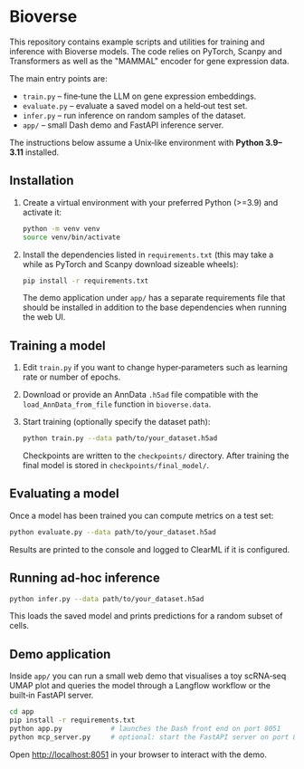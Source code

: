 # Bioverse

This repository contains example scripts and utilities for training and
inference with Bioverse models. The code relies on PyTorch, Scanpy and
Transformers as well as the "MAMMAL" encoder for gene expression data.

The main entry points are:

* `train.py` – fine‑tune the LLM on gene expression embeddings.
* `evaluate.py` – evaluate a saved model on a held‑out test set.
* `infer.py` – run inference on random samples of the dataset.
* `app/` – small Dash demo and FastAPI inference server.

The instructions below assume a Unix‑like environment with **Python 3.9–3.11**
installed.

## Installation

1. Create a virtual environment with your preferred Python (>=3.9) and activate
   it:

   ```bash
   python -m venv venv
   source venv/bin/activate
   ```

2. Install the dependencies listed in `requirements.txt` (this may take a
   while as PyTorch and Scanpy download sizeable wheels):

   ```bash
   pip install -r requirements.txt
   ```

   The demo application under `app/` has a separate requirements file that
   should be installed in addition to the base dependencies when running the
   web UI.

## Training a model

1. Edit `train.py` if you want to change hyper‑parameters such as learning
   rate or number of epochs.
2. Download or provide an AnnData `.h5ad` file compatible with the
   `load_AnnData_from_file` function in `bioverse.data`.
3. Start training (optionally specify the dataset path):

   ```bash
   python train.py --data path/to/your_dataset.h5ad
   ```

   Checkpoints are written to the `checkpoints/` directory. After training the
   final model is stored in `checkpoints/final_model/`.

## Evaluating a model

Once a model has been trained you can compute metrics on a test set:

```bash
python evaluate.py --data path/to/your_dataset.h5ad
```

Results are printed to the console and logged to ClearML if it is
configured.

## Running ad‑hoc inference

```bash
python infer.py --data path/to/your_dataset.h5ad
```

This loads the saved model and prints predictions for a random subset of
cells.

## Demo application

Inside `app/` you can run a small web demo that visualises a toy scRNA‑seq
UMAP plot and queries the model through a Langflow workflow or the built‑in
FastAPI server.

```bash
cd app
pip install -r requirements.txt
python app.py            # launches the Dash front end on port 8051
python mcp_server.py     # optional: start the FastAPI server on port 8000
```

Open <http://localhost:8051> in your browser to interact with the demo.

